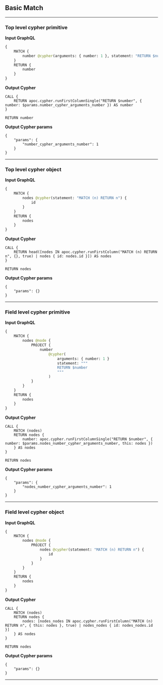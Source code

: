 ## Basic Match

---

### Top level cypher primitive

**Input GraphQL**

```graphql
{
    MATCH {
        number @cypher(arguments: { number: 1 }, statement: "RETURN $number")
    }
    RETURN {
        number
    }
}
```

**Output Cypher**

```cypher
CALL {
    RETURN apoc.cypher.runFirstColumnSingle("RETURN $number", { number: $params.number_cypher_arguments_number }) AS number
}

RETURN number
```

**Output Cypher params**

```params
{
    "params": {
        "number_cypher_arguments_number": 1
    }
}
```

---

### Top level cypher object

**Input GraphQL**

```graphql
{
    MATCH {
        nodes @cypher(statement: "MATCH (n) RETURN n") {
            id
        }
    }
    RETURN {
        nodes
    }
}
```

**Output Cypher**

```cypher
CALL {
    RETURN head([nodes IN apoc.cypher.runFirstColumn("MATCH (n) RETURN n", {}, true) | nodes { id: nodes.id }]) AS nodes
}

RETURN nodes
```

**Output Cypher params**

```params
{
    "params": {}
}
```

---

### Field level cypher primitive

**Input GraphQL**

```graphql
{
    MATCH {
        nodes @node {
            PROJECT {
                number
                    @cypher(
                        arguments: { number: 1 }
                        statement: """
                        RETURN $number
                        """
                    )
            }
        }
    }
    RETURN {
        nodes
    }
}
```

**Output Cypher**

```cypher
CALL {
    MATCH (nodes)
    RETURN nodes {
        number: apoc.cypher.runFirstColumnSingle("RETURN $number", { number: $params.nodes_number_cypher_arguments_number, this: nodes })
    } AS nodes
}

RETURN nodes
```

**Output Cypher params**

```params
{
    "params": {
        "nodes_number_cypher_arguments_number": 1
    }
}
```

---

### Field level cypher object

**Input GraphQL**

```graphql
{
    MATCH {
        nodes @node {
            PROJECT {
                nodes @cypher(statement: "MATCH (n) RETURN n") {
                    id
                }
            }
        }
    }
    RETURN {
        nodes
    }
}
```

**Output Cypher**

```cypher
CALL {
    MATCH (nodes)
    RETURN nodes {
        nodes: [nodes_nodes IN apoc.cypher.runFirstColumn("MATCH (n) RETURN n", { this: nodes }, true) | nodes_nodes { id: nodes_nodes.id }]
    } AS nodes
}

RETURN nodes
```

**Output Cypher params**

```params
{
    "params": {}
}
```

---
